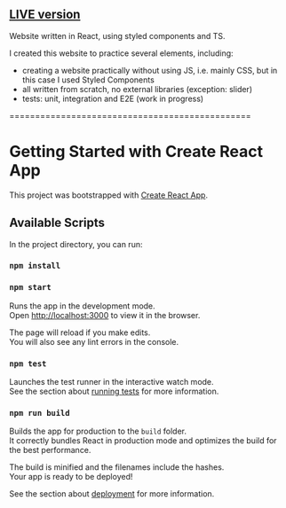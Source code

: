 <a href="https://kkinod.github.io/Mr-WoodenFloor__WebPage-React/">LIVE version</a>
--------------------------

Website written in React, using styled components and TS.

I created this website to practice several elements, including:
- creating a website practically without using JS, i.e. mainly CSS, but in this case I used Styled Components
- all written from scratch, no external libraries (exception: slider)
- tests: unit, integration and E2E (work in progress)


===============================================

# Getting Started with Create React App

This project was bootstrapped with [Create React App](https://github.com/facebook/create-react-app).

## Available Scripts

In the project directory, you can run:

### `npm install`
### `npm start`

Runs the app in the development mode.\
Open [http://localhost:3000](http://localhost:3000) to view it in the browser.

The page will reload if you make edits.\
You will also see any lint errors in the console.

### `npm test`

Launches the test runner in the interactive watch mode.\
See the section about [running tests](https://facebook.github.io/create-react-app/docs/running-tests) for more information.

### `npm run build`

Builds the app for production to the `build` folder.\
It correctly bundles React in production mode and optimizes the build for the best performance.

The build is minified and the filenames include the hashes.\
Your app is ready to be deployed!

See the section about [deployment](https://facebook.github.io/create-react-app/docs/deployment) for more information.
